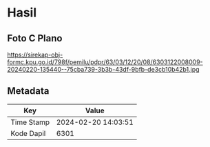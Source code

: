 # Hasil

## Foto C Plano

https://sirekap-obj-formc.kpu.go.id/798f/pemilu/pdpr/63/03/12/20/08/6303122008009-20240220-135440--75cba739-3b3b-43df-9bfb-de3cb10b42b1.jpg


## Metadata

| Key        | Value               |
| ---------- | ------------------- |
| Time Stamp | 2024-02-20 14:03:51 |
| Kode Dapil | 6301                |



